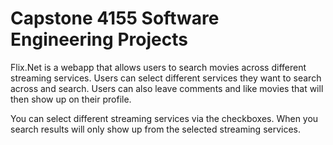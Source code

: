 # Capstone 4155 Software Engineering Projects

Flix.Net is a webapp that allows users to search movies across different streaming services. Users can select different services they want to search across and search.
Users can also leave comments and like movies that will then show up on their profile.

You can select different streaming services via the checkboxes. When you search results will only show up from the selected streaming services.
